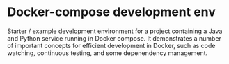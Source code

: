 Docker-compose development env
==============================

Starter / example development environment for a project containing a Java and Python service running in Docker compose. It demonstrates a number of important concepts for efficient development in Docker, such as code watching, continuous testing, and some depenendency management.
